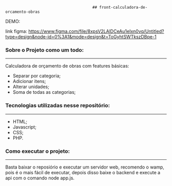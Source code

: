                                           ## front-calculadora-de-orcamento-obras

DEMO:

link figma: https://www.figma.com/file/8xpsV2LAlDCeAu1eIxn0vq/Untitled?type=design&node-id=0%3A1&mode=design&t=ToGyhtSWTkszDBpe-1
### Sobre o Projeto como um todo:
____________________________________________________________

Calculadora de orçamento de obras com features básicas:
- Separar por categoria;
- Adicionar itens;
- Alterar unidades;
- Soma de todas as categorias;

### Tecnologias utilizadas nesse repositório:
____________________________________________________________

- HTML;
- Javascript;
- CSS;
- PHP.

### Como executar o projeto:
____________________________________________________________

Basta baixar o reposiório e executar um servidor web, recomendo o wamp, pois é o mais fácil de executar, depois disso baixe o backend e execute a api com o comando node app.js.
